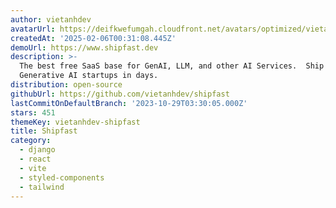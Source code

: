 ```yaml
---
author: vietanhdev
avatarUrl: https://deifkwefumgah.cloudfront.net/avatars/optimized/vietanhdev-shipfast-avatar-128.webp
createdAt: '2025-02-06T00:31:08.445Z'
demoUrl: https://www.shipfast.dev
description: >-
  The best free SaaS base for GenAI, LLM, and other AI Services.  Ship your next
  Generative AI startups in days.
distribution: open-source
githubUrl: https://github.com/vietanhdev/shipfast
lastCommitOnDefaultBranch: '2023-10-29T03:30:05.000Z'
stars: 451
themeKey: vietanhdev-shipfast
title: Shipfast
category:
  - django
  - react
  - vite
  - styled-components
  - tailwind
---
```

